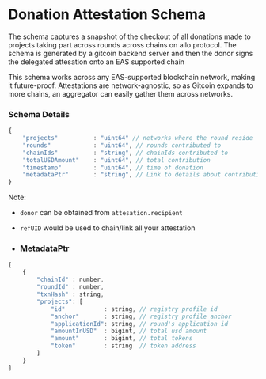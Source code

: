 # Donation Attestation Schema

The schema captures a snapshot of the checkout of all donations made to projects taking part across rounds across chains on allo protocol.
The schema is generated by a gitcoin backend server and then the donor signs the delegated attesation onto an EAS supported chain

This schema works across any EAS-supported blockchain network, making it future-proof. Attestations are network-agnostic, so as Gitcoin expands to more chains, an aggregator can easily gather them across networks.

### Schema Details

```javascript
{
    "projects"          : "uint64" // networks where the round reside
    "rounds"            : "uint64", // rounds contributed to
    "chainIds"          : "string", // chainIds contributed to
    "totalUSDAmount"    : "uint64", // total contribution
    "timestamp"         : "uint64", // time of donation
    "metadataPtr"       : "string", // Link to details about contribution (eg: IPFS)
}
```

Note: 
- `donor` can be obtained from `attesation.recipient`
- `refUID` would be used to chain/link all your attestation

- ### MetadataPtr

```javascript
[
    {
        "chainId" : number,
        "roundId" : number,
        "txnHash" : string,
        "projects": [
            "id"           : string, // registry profile id 
            "anchor"       : string, // registry profile anchor
            "applicationId": string, // round's application id
            "amountInUSD"  : bigint, // total usd amount
            "amount"       : bigint, // total tokens
            "token"        : string  // token address  
        ]
    }
]
```
